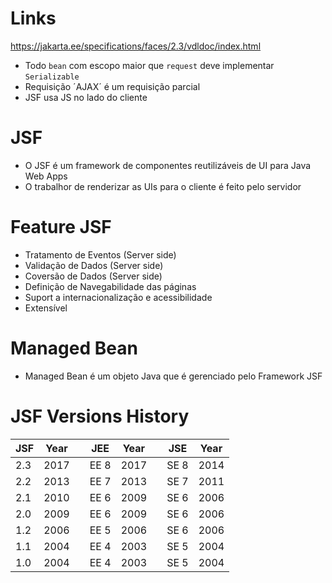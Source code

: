 # Links
https://jakarta.ee/specifications/faces/2.3/vdldoc/index.html

- Todo `bean` com escopo maior que `request` deve implementar `Serializable`
- Requisição ´AJAX´ é um requisição parcial
- JSF usa JS no lado do cliente

# JSF
- O JSF é um framework de componentes reutilizáveis de UI para Java Web Apps
- O trabalhor de renderizar as UIs para o cliente é feito pelo servidor

# Feature JSF
-  Tratamento de Eventos (Server side)
-  Validação de Dados (Server side)
-  Coversão de Dados (Server side)
-  Definição de Navegabilidade das páginas
-  Suport a internacionalização e acessibilidade
-  Extensível

# Managed Bean
- Managed Bean é um objeto Java que é gerenciado pelo Framework JSF

# JSF Versions History
| JSF | Year |  | JEE | Year |  | JSE | Year |
| --- | ---- | - | --- | ---- | - | --- | ---- |
| 2.3 | 2017 |  |  EE 8  | 2017 |  |  SE 8  | 2014 |
| 2.2 | 2013 |  |  EE 7  | 2013 |  |  SE 7  | 2011 |
| 2.1 | 2010 |  |  EE 6  | 2009 |  |  SE 6  | 2006 |
| 2.0 | 2009 |  |  EE 6  | 2009 |  |  SE 6  | 2006 |
| 1.2 | 2006 |  |  EE 5  | 2006 |  |  SE 6  | 2006 |
| 1.1 | 2004 |  |  EE 4  | 2003 |  |  SE 5  | 2004 |
| 1.0 | 2004 |  |  EE 4  | 2003 |  |  SE 5  | 2004 |




    
